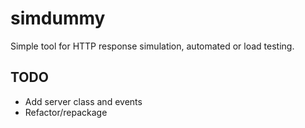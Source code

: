
# simdummy

Simple tool for HTTP response simulation, automated or load testing.


## TODO

- Add server class and events
- Refactor/repackage
